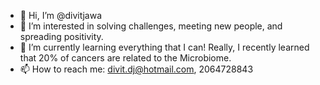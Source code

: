 - 👋 Hi, I’m @divitjawa
- 👀 I’m interested in solving challenges, meeting new people, and spreading positivity.
- 🌱 I’m currently learning everything that I can! Really, I recently learned that 20% of cancers are related to the Microbiome.
- 📫 How to reach me: divit.dj@hotmail.com, 2064728843

<!---
divitjawa/divitjawa is a ✨ special ✨ repository because its `README.md` (this file) appears on your GitHub profile.
You can click the Preview link to take a look at your changes.
--->
